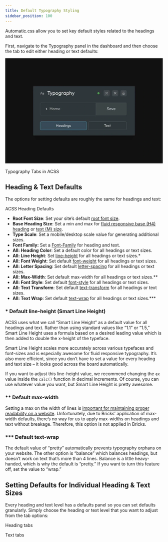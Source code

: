 ```yaml
---
title: Default Typography Styling
sidebar_position: 100
---
```


Automatic.css allow you to set key default styles related to the headings and text.

First, navigate to the Typography panel in the dashboard and then choose the tab to edit either heading or text defaults:

![Typography Tabs in ACSS](img/typography-tabs-acss.webp)

Typography Tabs in ACSS

## Heading & Text Defaults

The options for setting defaults are roughly the same for headings and text:

ACSS Heading Defaults

- **Root Font Size**: Set your site’s default [root font size](https://youtu.be/cwfxZRLqyus?si=pLCacUEu_egkwj7M).
- **Base Heading Size**: Set a min and max for [fluid responsive base (H4) heading](https://automaticcss.com/docs/fluid-headings/) or [text (M) size](https://automaticcss.com/docs/fluid-text/).
- **Type Scale**: Set a mobile/desktop scale value for generating additional sizes.
- **Font Family:** Set a [Font-Family](https://developer.mozilla.org/en-US/docs/Web/CSS/font-family) for heading and text.
- **All: Heading Color**: Set a default color for all headings or text sizes.
- **All: Line Height**: Set [line-height](https://developer.mozilla.org/en-US/docs/Web/CSS/line-height) for all headings or text sizes.\*
- **All: Font Weight**: Set default [font-weight](https://developer.mozilla.org/en-US/docs/Web/CSS/font-weight) for all headings or text sizes.
- **All: Letter Spacing**: Set default [letter-spacing](https://developer.mozilla.org/en-US/docs/Web/CSS/letter-spacing) for all headings or text sizes.
- **All: Max-Width**: Set default max-width for all headings or text sizes.\*\*
- **All: Font Style**: Set default [font-style](https://developer.mozilla.org/en-US/docs/Web/CSS/font-style) for all headings or text sizes.
- **All: Text Transform**: Set default [text-transform](https://developer.mozilla.org/en-US/docs/Web/CSS/text-transform) for all headings or text sizes.
- **All: Text Wrap**: Set default [text-wrap](https://developer.mozilla.org/en-US/docs/Web/CSS/text-wrap) for all headings or text sizes.\*\*\*

### \* Default line-height (Smart Line Height)

ACSS uses what we call “Smart Line Height” as a default value for all headings and text. Rather than using standard values like “1.1” or “1.5,” Smart Line Height uses a formula based on a desired leading value which is then added to double the x-height of the typeface.

Smart Line Height scales more accurately across various typefaces and font-sizes and is especially awesome for fluid responsive typography. It’s also more efficient, since you don’t have to set a value for every heading and text size – it looks good across the board automatically.

If you want to adjust this line-height value, we recommend changing the `ex` value inside the `calc()` function in decimal increments. Of course, you can use whatever value you want, but Smart Line Height is pretty awesome.

### \*\* Default max-width

Setting a max on the width of lines is [important for maintaining proper readability on a website](https://automaticcss.com/docs/text-heading-line-length/). Unfortunately, due to Bricks’ application of max-width defaults, there’s no way for us to apply max-widths on headings and text without breakage. Therefore, this option is not applied in Bricks.

### \*\*\* Default text-wrap

The default value of “pretty” automatically prevents typography orphans on your website. The other option is “balance” which balances headings, but doesn’t work on text that’s more than 4 lines. Balance is a little heavy-handed, which is why the default is “pretty.” If you want to turn this feature off, set the value to “wrap.”

## Setting Defaults for Individual Heading & Text Sizes

Every heading and text level has a defaults panel so you can set defaults granularly. Simply choose the heading or text level that you want to adjust from the tab options:

Heading tabs

Text tabs
